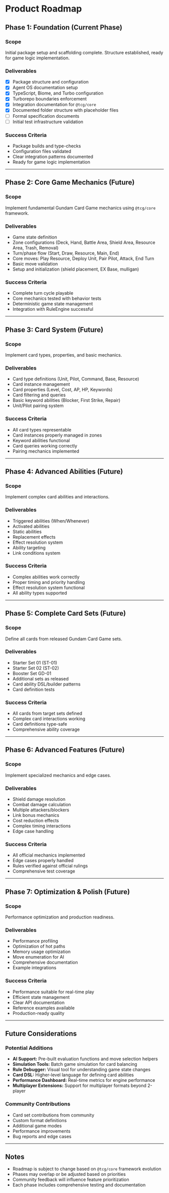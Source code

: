 # Product Roadmap

## Phase 1: Foundation (Current Phase)

### Scope
Initial package setup and scaffolding complete. Structure established, ready for game logic implementation.

### Deliverables
- [x] Package structure and configuration
- [x] Agent OS documentation setup
- [x] TypeScript, Biome, and Turbo configuration
- [x] Turborepo boundaries enforcement
- [x] Integration documentation for `@tcg/core`
- [x] Documented folder structure with placeholder files
- [ ] Formal specification documents
- [ ] Initial test infrastructure validation

### Success Criteria
- Package builds and type-checks
- Configuration files validated
- Clear integration patterns documented
- Ready for game logic implementation

---

## Phase 2: Core Game Mechanics (Future)

### Scope
Implement fundamental Gundam Card Game mechanics using `@tcg/core` framework.

### Deliverables
- Game state definition
- Zone configurations (Deck, Hand, Battle Area, Shield Area, Resource Area, Trash, Removal)
- Turn/phase flow (Start, Draw, Resource, Main, End)
- Core moves: Play Resource, Deploy Unit, Pair Pilot, Attack, End Turn
- Basic move validation
- Setup and initialization (shield placement, EX Base, mulligan)

### Success Criteria
- Complete turn cycle playable
- Core mechanics tested with behavior tests
- Deterministic game state management
- Integration with RuleEngine successful

---

## Phase 3: Card System (Future)

### Scope
Implement card types, properties, and basic mechanics.

### Deliverables
- Card type definitions (Unit, Pilot, Command, Base, Resource)
- Card instance management
- Card properties (Level, Cost, AP, HP, Keywords)
- Card filtering and queries
- Basic keyword abilities (Blocker, First Strike, Repair)
- Unit/Pilot pairing system

### Success Criteria
- All card types representable
- Card instances properly managed in zones
- Keyword abilities functional
- Card queries working correctly
- Pairing mechanics implemented

---

## Phase 4: Advanced Abilities (Future)

### Scope
Implement complex card abilities and interactions.

### Deliverables
- Triggered abilities (When/Whenever)
- Activated abilities
- Static abilities
- Replacement effects
- Effect resolution system
- Ability targeting
- Link conditions system

### Success Criteria
- Complex abilities work correctly
- Proper timing and priority handling
- Effect resolution system functional
- All ability types supported

---

## Phase 5: Complete Card Sets (Future)

### Scope
Define all cards from released Gundam Card Game sets.

### Deliverables
- Starter Set 01 (ST-01)
- Starter Set 02 (ST-02)
- Booster Set GD-01
- Additional sets as released
- Card ability DSL/builder patterns
- Card definition tests

### Success Criteria
- All cards from target sets defined
- Complex card interactions working
- Card definitions type-safe
- Comprehensive ability coverage

---

## Phase 6: Advanced Features (Future)

### Scope
Implement specialized mechanics and edge cases.

### Deliverables
- Shield damage resolution
- Combat damage calculation
- Multiple attackers/blockers
- Link bonus mechanics
- Cost reduction effects
- Complex timing interactions
- Edge case handling

### Success Criteria
- All official mechanics implemented
- Edge cases properly handled
- Rules verified against official rulings
- Comprehensive test coverage

---

## Phase 7: Optimization & Polish (Future)

### Scope
Performance optimization and production readiness.

### Deliverables
- Performance profiling
- Optimization of hot paths
- Memory usage optimization
- Move enumeration for AI
- Comprehensive documentation
- Example integrations

### Success Criteria
- Performance suitable for real-time play
- Efficient state management
- Clear API documentation
- Reference examples available
- Production-ready quality

---

## Future Considerations

### Potential Additions
- **AI Support:** Pre-built evaluation functions and move selection helpers
- **Simulation Tools:** Batch game simulation for card balancing
- **Rule Debugger:** Visual tool for understanding game state changes
- **Card DSL:** Higher-level language for defining card abilities
- **Performance Dashboard:** Real-time metrics for engine performance
- **Multiplayer Extensions:** Support for multiplayer formats beyond 2-player

### Community Contributions
- Card set contributions from community
- Custom format definitions
- Additional game modes
- Performance improvements
- Bug reports and edge cases

---

## Notes

- Roadmap is subject to change based on `@tcg/core` framework evolution
- Phases may overlap or be adjusted based on priorities
- Community feedback will influence feature prioritization
- Each phase includes comprehensive testing and documentation

